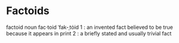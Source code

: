 # Factoids

factoid noun
fac·​toid ˈfak-ˌtȯid 
1 : an invented fact believed to be true because it appears in print
2 : a briefly stated and usually trivial fact
